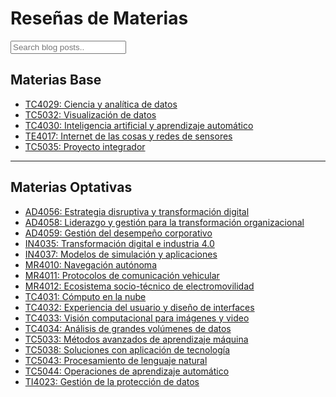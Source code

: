 # Reseñas de Materias

<!-- HTML elements for search -->
<input type="text" id="search-input" placeholder="Search blog posts..">
<ul id="results-container"></ul>


## Materias Base
  * [TC4029: Ciencia y analítica de datos](resenas_materias/TC4029.md)
  * [TC5032: Visualización de datos](resenas_materias/TC5032.md)
  * [TC4030: Inteligencia artificial y aprendizaje automático](resenas_materias/TC4030.md)
  * [TE4017: Internet de las cosas y redes de sensores](resenas_materias/TE4017.md)
  * [TC5035: Proyecto integrador](resenas_materias/TC5035.md)
  - - - -
## Materias Optativas
  * [AD4056: Estrategia disruptiva y transformación digital](resenas_materias/AD4056.md)
  * [AD4058: Liderazgo y gestión para la transformación organizacional](resenas_materias/AD4058.md)
  * [AD4059: Gestión del desempeño corporativo](resenas_materias/AD4059.md)
  * [IN4035: Transformación digital e industria 4.0](resenas_materias/IN4035.md)
  * [IN4037: Modelos de simulación y aplicaciones](resenas_materias/IN4037.md)
  * [MR4010: Navegación autónoma](resenas_materias/MR4010.md)
  * [MR4011: Protocolos de comunicación vehicular](resenas_materias/MR4011.md)
  * [MR4012: Ecosistema socio-técnico de electromovilidad](resenas_materias/MR4012.md)
  * [TC4031: Cómputo en la nube](resenas_materias/TC4031.md)
  * [TC4032: Experiencia del usuario y diseño de interfaces](resenas_materias/TC4032.md)
  * [TC4033: Visión computacional para imágenes y video](resenas_materias/TC4033.md)
  * [TC4034: Análisis de grandes volúmenes de datos](resenas_materias/TC4034.md)
  * [TC5033: Métodos avanzados de aprendizaje máquina](resenas_materias/TC5033.md)
  * [TC5038: Soluciones con aplicación de tecnología](resenas_materias/TC5038.md)
  * [TC5043: Procesamiento de lenguaje natural](resenas_materias/TC5043.md)
  * [TC5044: Operaciones de aprendizaje automático](resenas_materias/TC5044.md)
  * [TI4023: Gestión de la protección de datos](resenas_materias/TI4023.md)


<script src="/assets/js/jekyll-search.js" type="text/javascript"></script>

<script type="text/javascript">
  SimpleJekyllSearch({
    searchInput: document.getElementById('search-input'),
    resultsContainer: document.getElementById('results-container'),
    json: 'search.json',
    searchResultTemplate: '<li><a href="{url}" title="{desc}">{title}</a></li>',
    noResultsText: 'No results found',
    limit: 10,
    fuzzy: false,
    exclude: ['Welcome']
  })
</script>
